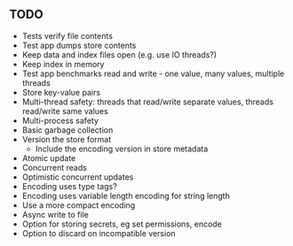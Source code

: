 ## TODO

- Tests verify file contents
- Test app dumps store contents
- Keep data and index files open (e.g. use IO threads?)
- Keep index in memory
- Test app benchmarks read and write - one value, many values, multiple threads
- Store key-value pairs
- Multi-thread safety: threads that read/write separate values, threads read/write same values
- Multi-process safety
- Basic garbage collection
- Version the store format
  - Include the encoding version in store metadata
- Atomic update
- Concurrent reads
- Optimistic concurrent updates
- Encoding uses type tags?
- Encoding uses variable length encoding for string length
- Use a more compact encoding
- Async write to file
- Option for storing secrets, eg set permissions, encode
- Option to discard on incompatible version
